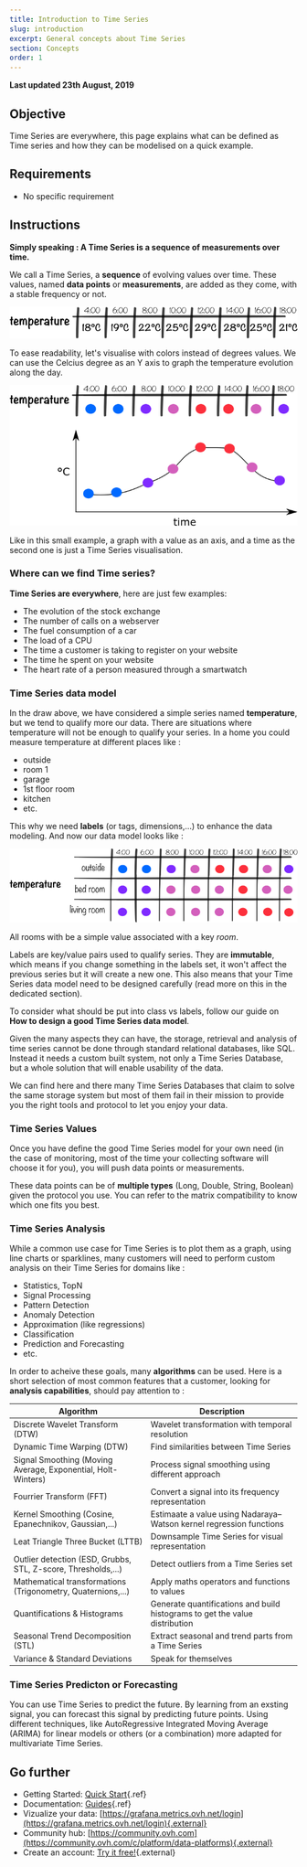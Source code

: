 ```yaml
---
title: Introduction to Time Series
slug: introduction
excerpt: General concepts about Time Series
section: Concepts
order: 1
---
```


**Last updated 23th August, 2019**

## Objective

Time Series are everywhere, this page explains what can be defined as Time series and how they can be modelised on a quick example.

## Requirements

- No specific requirement

## Instructions

**Simply speaking : A Time Series is a sequence of measurements over time.**

We call a Time Series, a **sequence** of evolving values over time. These values, named **data points** or **measurements**, are added as they come, with a stable frequency or not.


![introduction](images/intro_1.png)

To ease readability, let's visualise with colors instead of degrees values. We can use the Celcius degree as an Y axis to graph the temperature evolution along the day.


![introduction](images/intro_2.png)

Like in this small example, a graph with a value as an axis, and a time as the second one is just a Time Series visualisation.


### Where can we find Time series?

**Time Series are everywhere**, here are just few examples:

- The evolution of the stock exchange
- The number of calls on a webserver
- The fuel consumption of a car
- The load of a CPU
- The time a customer is taking to register on your website
- The time he spent on your website
- The heart rate of a person measured through a smartwatch


### Time Series data model

In the draw above, we have considered a simple series named **temperature**, but we tend to qualify more our data. There are situations where temperature will not be enough to qualify your series. In a home you could measure temperature at different places like :

- outside
- room 1
- garage
- 1st floor room
- kitchen
- etc.

This why we need **labels** (or tags, dimensions,...) to enhance the data modeling. And now our data model looks like :


![labels](images/intro_labels.png)

All rooms with be a simple value associated with a key *room*.

Labels are key/value pairs used to qualify series. They are **immutable**, which means if you change something in the labels set, it won't affect the previous series but it will create a new one. This also means that your Time Series data model need to be designed carefully (read more on this in the dedicated section).

To consider what should be put into class vs labels, follow our guide on **How to design a good Time Series data model**.

Given the many aspects they can have, the storage, retrieval and analysis of time series cannot be done through standard relational databases, like SQL. Instead it needs a custom built system, not only a Time Series Database, but a whole solution that will enable usability of the data.

We can find here and there many Time Series Databases that claim to solve the same storage system but most of them fail in their mission to provide you the right tools and protocol to let you enjoy your data.

### Time Series Values

Once you have define the good Time Series model for your own need (in the case of monitoring, most of the time your collecting software will choose it for you), you will push data points or measurements.

These data points can be of **multiple types** (Long, Double, String, Boolean)  given the protocol you use. You can refer to the matrix compatibility to know which one fits you best.

### Time Series Analysis

While a common use case for Time Series is to plot them as a graph, using line charts or sparklines, many customers will need to perform custom analysis on their Time Series for domains like :

- Statistics, TopN
- Signal Processing
- Pattern Detection
- Anomaly Detection
- Approximation (like regressions)
- Classification
- Prediction and Forecasting
- etc.

In order to acheive these goals, many **algorithms** can be used. Here is a short selection of most common  features that a customer, looking for **analysis capabilities**, should pay attention to :

|Algorithm|Description|
|---|---|
|Discrete Wavelet Transform (DTW)|Wavelet transformation with temporal resolution|
|Dynamic Time Warping (DTW)|Find similarities between Time Series|
|Signal Smoothing (Moving Average, Exponential, Holt-Winters)|Process signal smoothing using different approach|
|Fourrier Transform (FFT)|Convert a signal into its frequency representation|
|Kernel Smoothing (Cosine, Epanechnikov, Gaussian,...)|Estimaate a value using Nadaraya–Watson kernel regression functions|
|Leat Triangle Three Bucket (LTTB)|Downsample Time Series for visual representation|
|Outlier detection (ESD, Grubbs, STL, Z-score, Thresholds,...)|Detect outliers from a Time Series set|
|Mathematical transformations (Trigonometry, Quaternions,...)|Apply maths operators and functions to values|
|Quantifications & Histograms|Generate quantifications and build histograms to get the value distribution|
|Seasonal Trend Decomposition (STL)|Extract seasonal and trend parts from a Time Series|
|Variance & Standard Deviations|Speak for themselves|


### Time Series Predicton or Forecasting

You can use Time Series to predict the future. By learning from an exsting signal, you can forecast this signal by predicting future points. Using different techniques, like AutoRegressive Integrated Moving Average (ARIMA) for linear models or others (or a combination) more adapted for multivariate Time Series.

## Go further

- Getting Started: [Quick Start](../metrics_opentsdb/guide.fr-fr.md){.ref}
- Documentation: [Guides](../product.fr-fr.md){.ref}
- Vizualize your data: [https://grafana.metrics.ovh.net/login](https://grafana.metrics.ovh.net/login){.external}
- Community hub: [https://community.ovh.com](https://community.ovh.com/c/platform/data-platforms){.external}
- Create an account: [Try it free!](https://www.ovh.com/fr/order/express/#/new/express/resume?products=~%28~%28planCode~%27metrics-free-trial~configuration~%28~%28label~%27region~values~%28~%27gra1%29%29%29~option~%28~%29~quantity~1~productId~%27metrics%29%29&paymentMeanRequired=0){.external}
